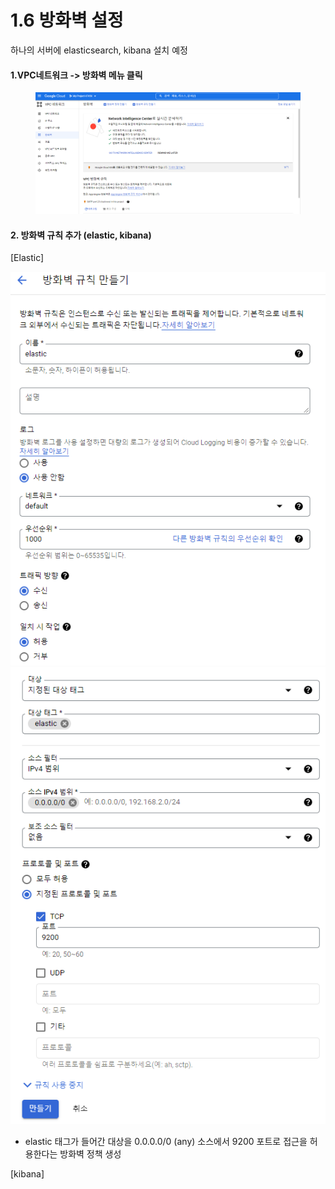 # 1.6 방화벽 설정

하나의 서버에 elasticsearch, kibana 설치 예정

#### 1.VPC네트워크 -> 방화벽 메뉴 클릭

<figure><img src="../.gitbook/assets/image (7).png" alt=""><figcaption></figcaption></figure>

#### 2. 방화벽 규칙 추가 (elastic, kibana)

\[Elastic]

![](../.gitbook/assets/image.png)![](<../.gitbook/assets/image (2).png>)



* elastic 태그가 들어간 대상을 0.0.0.0/0 (any) 소스에서 9200 포트로 접근을 허용한다는 방화벽 정책 생성

\[kibana]





